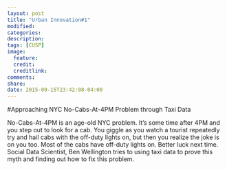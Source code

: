 ```yaml
---
layout: post
title: "Urban Innovation#1"
modified:
categories: 
description:
tags: [CUSP]
image:
  feature:
  credit:
  creditlink:
comments:
share:
date: 2015-09-15T23:42:08-04:00
---
```

#Approaching NYC No-Cabs-At-4PM Problem through Taxi Data

No-Cabs-At-4PM is an age-old NYC problem. It’s some time after 4PM and you step out to look for a cab. You giggle as you watch a tourist repeatedly try and hail cabs with the off-duty lights on, but then you realize the joke is on you too. Most of the cabs have off-duty lights on. Better luck next time. Social Data Scientist, Ben Wellington tries to using taxi data to prove this myth and finding out how to fix this problem.